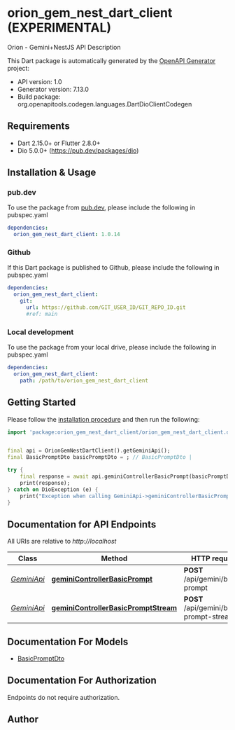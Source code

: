 # orion_gem_nest_dart_client (EXPERIMENTAL)
Orion - Gemini+NestJS API Description

This Dart package is automatically generated by the [OpenAPI Generator](https://openapi-generator.tech) project:

- API version: 1.0
- Generator version: 7.13.0
- Build package: org.openapitools.codegen.languages.DartDioClientCodegen

## Requirements

* Dart 2.15.0+ or Flutter 2.8.0+
* Dio 5.0.0+ (https://pub.dev/packages/dio)

## Installation & Usage

### pub.dev
To use the package from [pub.dev](https://pub.dev), please include the following in pubspec.yaml
```yaml
dependencies:
  orion_gem_nest_dart_client: 1.0.14
```

### Github
If this Dart package is published to Github, please include the following in pubspec.yaml
```yaml
dependencies:
  orion_gem_nest_dart_client:
    git:
      url: https://github.com/GIT_USER_ID/GIT_REPO_ID.git
      #ref: main
```

### Local development
To use the package from your local drive, please include the following in pubspec.yaml
```yaml
dependencies:
  orion_gem_nest_dart_client:
    path: /path/to/orion_gem_nest_dart_client
```

## Getting Started

Please follow the [installation procedure](#installation--usage) and then run the following:

```dart
import 'package:orion_gem_nest_dart_client/orion_gem_nest_dart_client.dart';


final api = OrionGemNestDartClient().getGeminiApi();
final BasicPromptDto basicPromptDto = ; // BasicPromptDto | 

try {
    final response = await api.geminiControllerBasicPrompt(basicPromptDto);
    print(response);
} catch on DioException (e) {
    print("Exception when calling GeminiApi->geminiControllerBasicPrompt: $e\n");
}

```

## Documentation for API Endpoints

All URIs are relative to *http://localhost*

Class | Method | HTTP request | Description
------------ | ------------- | ------------- | -------------
[*GeminiApi*](doc/GeminiApi.md) | [**geminiControllerBasicPrompt**](doc/GeminiApi.md#geminicontrollerbasicprompt) | **POST** /api/gemini/basic-prompt | Basic prompt
[*GeminiApi*](doc/GeminiApi.md) | [**geminiControllerBasicPromptStream**](doc/GeminiApi.md#geminicontrollerbasicpromptstream) | **POST** /api/gemini/basic-prompt-stream | Basic prompt stream


## Documentation For Models

 - [BasicPromptDto](doc/BasicPromptDto.md)


## Documentation For Authorization

Endpoints do not require authorization.


## Author



